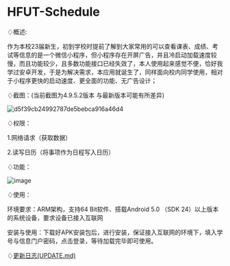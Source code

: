 # HFUT-Schedule

♢概述:

作为本校23届新生，初到学校时提前了解到大家常用的可以查看课表、成绩、考试等信息的是一个微信小程序，但小程序存在开屏广告，并且冷启动加载速度较慢，而且功能较少，且多数功能接口已经失效了，本人使用起来感觉不便，恰好我学过安卓开发，于是为解决需求，本应用就诞生了，同样面向校内同学使用，相对于小程序更快的启动速度、更全面的功能、无广告设计；

♢截图：(当前截图为4.9.5.2版本 与最新版本可能有所差异)

![d5f39cb24992787de5bebca916a46d4](https://github.com/user-attachments/assets/b943cf4f-6fe1-47ff-9eaa-6c4aba9bc8fd)


♢权限：

1.网络请求（获取数据）

2.读写日历（将事项作为日程写入日历）

♢功能：

![image](https://github.com/Chiu-xaH/HFUT-Schedule/assets/116127902/421e3664-1cc9-485b-81ed-52354c9c79a4)

♢使用：

环境要求：ARM架构，支持64 Bit软件、搭载Android 5.0 （SDK 24）以上版本的系统设备，要求设备已接入互联网

安装与使用：下载好APK安装包后，进行安装，保证接入互联网的环境下，填入学号与信息门户密码，点击登录，等待加载完毕即可使用。

♢[更新日志(UPDATE.md)](https://github.com/Chiu-xaH/HFUT-Schedule/blob/main/UPDATE.md)


